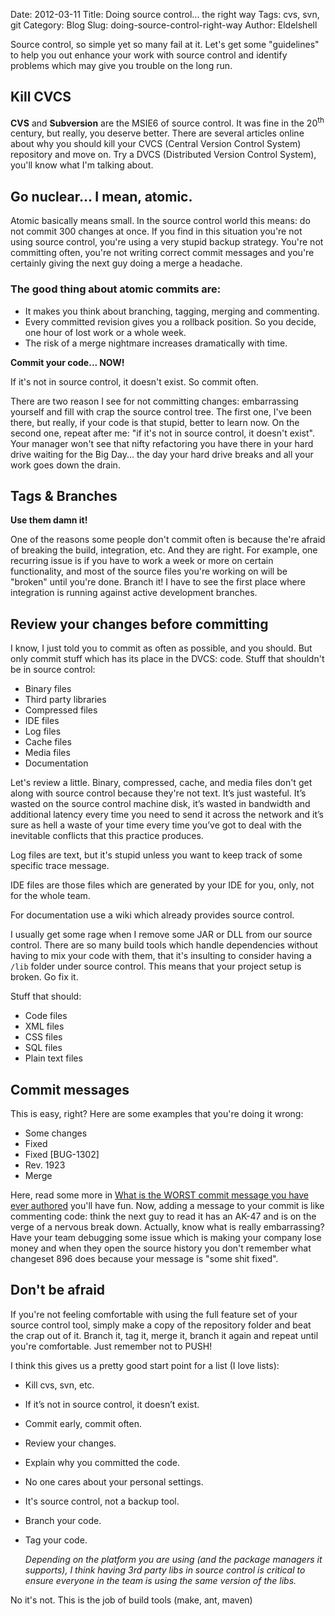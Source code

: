 Date: 2012-03-11
Title: Doing source control... the right way
Tags: cvs, svn, git
Category: Blog
Slug: doing-source-control-right-way
Author: Eldelshell

Source control, so simple yet so many fail at it. Let's get some "guidelines" to 
help you out enhance your work with source control and identify problems 
which may give you trouble on the long run.

## Kill CVCS

__CVS__ and __Subversion__ are the MSIE6 of source control. It was fine in the 20<sup>th</sup> century, 
but really, you deserve better. There are several articles online about why you should kill 
your CVCS (Central Version Control System) repository and move on. Try a DVCS (Distributed Version Control System), 
you'll know what I'm talking about.


## Go nuclear... I mean, atomic.

Atomic basically means small. In the source control world this 
means: do not commit 300 changes at once. If you find in this 
situation you're not using source control, you're using a very 
stupid backup strategy. You're not committing often, you're not 
writing correct commit messages and you're certainly giving 
the next guy doing a merge a headache.

### The good thing about atomic commits are:

* It makes you think about branching, tagging, merging and commenting.
* Every committed revision gives you a rollback position. So you decide, one hour of lost work or a whole week.
* The risk of a merge nightmare increases dramatically with time.

__Commit your code... NOW!__

If it's not in source control, it doesn't exist. So commit often.

There are two reason I see for not committing changes: embarrassing yourself and 
fill with crap the source control tree. The first one, I've been there, but 
really, if your code is that stupid, better to learn now. On the second one, repeat 
after me: "if it's not in source control, it doesn't exist". Your manager won't see 
that nifty refactoring you have there in your hard drive waiting for the Big 
Day... the day your hard drive breaks and all your work goes down the drain.

## Tags & Branches

__Use them damn it!__

One of the reasons some people don't commit often is because the're afraid of 
breaking the build, integration, etc. And they are right. For example, one recurring 
issue is if you have to work a week or more on certain functionality, and 
most of the source files you're working on will be "broken" until you're 
done. Branch it! I have to see the first place where integration is 
running against active development branches.

## Review your changes before committing

I know, I just told you to commit as often as possible, and you should. But only commit 
stuff which has its place in the DVCS: code. Stuff that shouldn't be in source control:

* Binary files
* Third party libraries 
* Compressed files
* IDE files
* Log files
* Cache files
* Media files
* Documentation

Let's review a little. Binary, compressed, cache, and media files don't get 
along with source control because they're not text. It’s just wasteful. It’s 
wasted on the source control machine disk, it’s wasted in bandwidth and 
additional latency every time you need to send it across the network and 
it’s sure as hell a waste of your time every time you’ve got to deal with 
the inevitable conflicts that this practice produces. 

Log files are text, but it's stupid unless you want to keep track of some specific trace message. 

IDE files are those files which are generated by your IDE for you, only, not for the whole team. 

For documentation use a wiki which already provides source control. 

I usually get some rage when I remove some JAR or DLL from our source control. There are so many
build tools which handle dependencies without having to mix your code with them, that it's insulting
to consider having a `/lib` folder under source control. This means that your project setup is broken. Go fix it.

Stuff that should:

* Code files
* XML files
* CSS files
* SQL files
* Plain text files

## Commit messages

This is easy, right? Here are some examples that you're doing it wrong:

* Some changes
* Fixed
* Fixed [BUG-1302]
* Rev. 1923
* Merge

Here, read some more in [What is the WORST commit message you have ever authored](http://stackoverflow.com/questions/909338/what-is-the-worst-commit-message-you-have-ever-authored) you'll have fun. Now, adding a message to your commit is like commenting code: think the next guy to read it has an AK-47 and is on the verge of a nervous break down. Actually, know what is really embarrassing? Have your team debugging some issue which is making your company lose money and when they open the source history you don't remember what changeset 896 does because your message is "some shit fixed".


## Don't be afraid

If you're not feeling comfortable with using the full feature set of your source control tool, simply make a copy of the repository folder and beat the crap out of it. Branch it, tag it, merge it, branch it again and repeat until you're comfortable. Just remember not to PUSH!

I think this gives us a pretty good start point for a list (I love lists):

* Kill cvs, svn, etc.
* If it’s not in source control, it doesn’t exist.
* Commit early, commit often.
* Review your changes.
* Explain why you committed the code.
* No one cares about your personal settings.
* It's source control, not a backup tool.
* Branch your code.
* Tag your code.


	_Depending on the platform you are using (and the package managers it supports), I think 
	having 3rd party libs in source control is critical to ensure everyone in the 
	team is using the same version of the libs._

No it's not. This is the job of build tools (make, ant, maven) 
